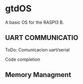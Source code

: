 # gtdOS
A basic OS for the RASPI3 B.

## UART COMMUNICATIO
ToDo: Comunicacion uart/serial


Code completion


## Memory Managment
